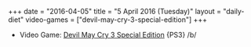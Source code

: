 +++
date = "2016-04-05"
title = "5 April 2016 (Tuesday)"
layout = "daily-diet"
video-games = ["devil-may-cry-3-special-edition"]
+++

<ul>
<li class="entry video-games">Video Game: <a href="/video-games/devil-may-cry-3-special-edition">Devil May Cry 3 Special Edition</a> {PS3} /b/</li>
</ul>